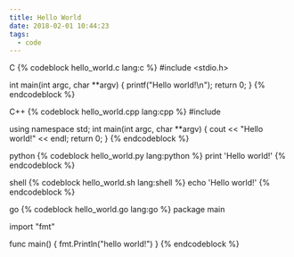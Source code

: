 ```yaml
---
title: Hello World
date: 2018-02-01 10:44:23
tags: 
  - code
---
```

C
{% codeblock hello_world.c lang:c %}
#include <stdio.h>

int main(int argc, char **argv)
{
    printf("Hello world!\n");
    return 0;
}
{% endcodeblock %}

C++ 
{% codeblock hello_world.cpp lang:cpp %}
#include <iostream>

using namespace std;
int main(int argc, char **argv)
{
    cout << "Hello world!" << endl;
    return 0;
}
{% endcodeblock %}

python
{% codeblock hello_world.py lang:python %}
print 'Hello world!'
{% endcodeblock %}

shell
{% codeblock hello_world.sh lang:shell %}
echo 'Hello world!'
{% endcodeblock %}

go
{% codeblock hello_world.go lang:go %}
package main

import "fmt"

func main() {
    fmt.Println("hello world!")
}
{% endcodeblock %}
